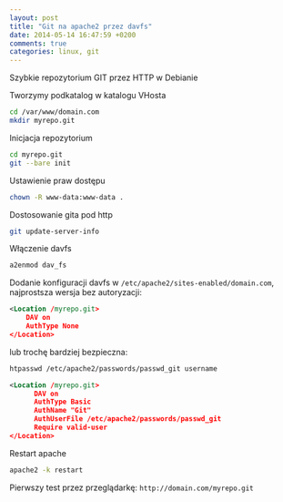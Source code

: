 ```yaml
---
layout: post
title: "Git na apache2 przez davfs"
date: 2014-05-14 16:47:59 +0200
comments: true
categories: linux, git
---
```


Szybkie repozytorium GIT przez HTTP w Debianie

Tworzymy podkatalog w katalogu VHosta

``` bash
cd /var/www/domain.com
mkdir myrepo.git
```

Inicjacja repozytorium

``` bash
cd myrepo.git
git --bare init
```

Ustawienie praw dostępu

``` bash
chown -R www-data:www-data .
```

Dostosowanie gita pod http

``` bash
git update-server-info
```

Włączenie davfs
``` bash
a2enmod dav_fs
```

Dodanie konfiguracji davfs w `/etc/apache2/sites-enabled/domain.com`, najprostsza wersja bez autoryzacji:

``` xml
<Location /myrepo.git>
    DAV on           
    AuthType None    
</Location>            
```

lub trochę bardziej bezpieczna:

``` bash
htpasswd /etc/apache2/passwords/passwd_git username 
```

``` xml
<Location /myrepo.git>
      DAV on
      AuthType Basic
      AuthName "Git"
      AuthUserFile /etc/apache2/passwords/passwd_git
      Require valid-user
</Location>
```


Restart apache
``` bash
apache2 -k restart
```

Pierwszy test przez przeglądarkę: `http://domain.com/myrepo.git`